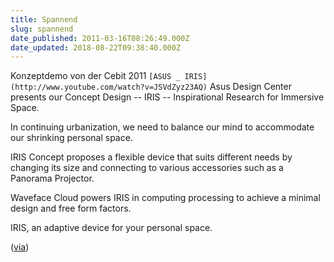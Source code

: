 ```yaml
---
title: Spannend
slug: spannend
date_published: 2011-03-16T08:26:49.000Z
date_updated: 2018-08-22T09:38:40.000Z
---
```


Konzeptdemo von der Cebit 2011
`[ASUS _ IRIS](http://www.youtube.com/watch?v=JSVdZyz23AQ)`
Asus Design Center presents our Concept Design -- IRIS -- Inspirational Research for Immersive Space.

In continuing urbanization, we need to balance our mind to accommodate our shrinking personal space.

IRIS Concept proposes a flexible device that suits different needs by changing its size and connecting to various accessories such as a Panorama Projector.

Waveface Cloud powers IRIS in computing processing to achieve a minimal design and free form factors.

IRIS, an adaptive device for your personal space.

([via](http://ox86.tumblr.com/post/3637020012/one-of-the-most-awesome-and-fascinating-concept))
